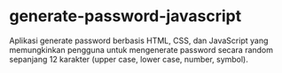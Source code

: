 # generate-password-javascript
Aplikasi generate password berbasis HTML, CSS, dan JavaScript yang memungkinkan pengguna untuk mengenerate password secara random sepanjang 12 karakter (upper case, lower case, number, symbol).
